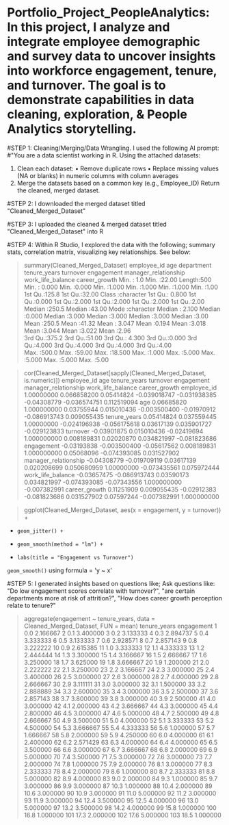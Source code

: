 # Portfolio_Project_PeopleAnalytics: In this project, I analyze and integrate employee demographic and survey data to uncover insights into workforce engagement, tenure, and turnover. The goal is to demonstrate capabilities in data cleaning, exploration, & People Analytics storytelling.

#STEP 1: Cleaning/Merging/Data Wrangling. I used the following AI prompt:
#"You are a data scientist working in R. Using the attached datasets:
1.	Clean each dataset:
    • Remove duplicate rows
    • Replace missing values (NA or blanks) in numeric columns with column averages
2.	Merge the datasets based on a common key (e.g., Employee_ID)
Return the cleaned, merged dataset.

#STEP 2: I downloaded the merged dataset titled "Cleaned_Merged_Dataset" 

#STEP 3: I uploaded the cleaned & merged dataset titled "Cleaned_Merged_Dataset" into R 

#STEP 4: Within R Studio, I explored the data with the following; summary stats, correlation matrix, visualizing key relationships. See below: 

> summary(Cleaned_Merged_Dataset)
  employee_id         age         department         tenure_years       turnover       engagement    manager_relationship work_life_balance career_growth 
 Min.   :  1.0   Min.   :22.00   Length:500         Min.   : 0.000   Min.   :0.000   Min.   :1.000   Min.   :1.000        Min.   :1.000     Min.   :1.00  
 1st Qu.:125.8   1st Qu.:32.00   Class :character   1st Qu.: 0.800   1st Qu.:0.000   1st Qu.:2.000   1st Qu.:2.000        1st Qu.:2.000     1st Qu.:2.00  
 Median :250.5   Median :43.00   Mode  :character   Median : 2.100   Median :0.000   Median :3.000   Median :3.000        Median :3.000     Median :3.00  
 Mean   :250.5   Mean   :41.32                      Mean   : 3.047   Mean   :0.194   Mean   :3.018   Mean   :3.044        Mean   :3.022     Mean   :2.96  
 3rd Qu.:375.2   3rd Qu.:51.00                      3rd Qu.: 4.300   3rd Qu.:0.000   3rd Qu.:4.000   3rd Qu.:4.000        3rd Qu.:4.000     3rd Qu.:4.00  
 Max.   :500.0   Max.   :59.00                      Max.   :18.500   Max.   :1.000   Max.   :5.000   Max.   :5.000        Max.   :5.000     Max.   :5.00  

> cor(Cleaned_Merged_Dataset[sapply(Cleaned_Merged_Dataset, is.numeric)])
                     employee_id          age tenure_years     turnover   engagement manager_relationship work_life_balance career_growth
employee_id           1.00000000  0.066858200   0.05414824 -0.039018747 -0.031938385          -0.04308779      -0.036574751   0.112519094
age                   0.06685820  1.000000000   0.03755944  0.015010436 -0.003500400          -0.01970912      -0.086913743   0.009055435
tenure_years          0.05414824  0.037559445   1.00000000 -0.024196938 -0.056175618           0.03617139       0.035901727  -0.029123833
turnover             -0.03901875  0.015010436  -0.02419694  1.000000000  0.008189831           0.02020870       0.034821997  -0.081823686
engagement           -0.03193838 -0.003500400  -0.05617562  0.008189831  1.000000000           0.05068096      -0.074393085   0.031527902
manager_relationship -0.04308779 -0.019709119   0.03617139  0.020208699  0.050680959           1.00000000      -0.073435561   0.075972444
work_life_balance    -0.03657475 -0.086913743   0.03590173  0.034821997 -0.074393085          -0.07343556       1.000000000  -0.007382991
career_growth         0.11251909  0.009055435  -0.02912383 -0.081823686  0.031527902           0.07597244      -0.007382991   1.000000000

> ggplot(Cleaned_Merged_Dataset, aes(x = engagement, y = turnover)) +
+     geom_jitter() +
+     geom_smooth(method = "lm") +
+     labs(title = "Engagement vs Turnover")
`geom_smooth()` using formula = 'y ~ x'

#STEP 5: I generated insights based on questions like; Ask questions like: "Do low engagement scores correlate with turnover?", "are certain departments more at risk of attrition?", "How does career growth perception relate to tenure?" 

> aggregate(engagement ~ tenure_years, data = Cleaned_Merged_Dataset, FUN = mean)
    tenure_years engagement
1            0.0   2.166667
2            0.1   3.400000
3            0.2   3.133333
4            0.3   2.894737
5            0.4   3.333333
6            0.5   3.133333
7            0.6   2.928571
8            0.7   2.857143
9            0.8   3.222222
10           0.9   2.615385
11           1.0   3.333333
12           1.1   4.333333
13           1.2   2.444444
14           1.3   3.300000
15           1.4   3.166667
16           1.5   2.666667
17           1.6   3.250000
18           1.7   3.625000
19           1.8   3.666667
20           1.9   1.200000
21           2.0   2.222222
22           2.1   3.250000
23           2.2   3.166667
24           2.3   3.000000
25           2.4   3.400000
26           2.5   3.000000
27           2.6   3.000000
28           2.7   4.000000
29           2.8   2.666667
30           2.9   3.111111
31           3.0   3.000000
32           3.1   1.500000
33           3.2   2.888889
34           3.3   2.600000
35           3.4   3.000000
36           3.5   2.500000
37           3.6   2.857143
38           3.7   3.800000
39           3.8   3.000000
40           3.9   2.500000
41           4.0   3.000000
42           4.1   2.000000
43           4.2   3.666667
44           4.3   3.000000
45           4.4   2.800000
46           4.5   3.000000
47           4.6   5.000000
48           4.7   2.500000
49           4.8   2.666667
50           4.9   3.500000
51           5.0   4.000000
52           5.1   3.333333
53           5.2   4.500000
54           5.3   3.666667
55           5.4   4.333333
56           5.6   1.000000
57           5.7   1.666667
58           5.8   2.000000
59           5.9   4.250000
60           6.0   4.000000
61           6.1   2.400000
62           6.2   2.571429
63           6.3   4.000000
64           6.4   4.000000
65           6.5   3.500000
66           6.6   3.000000
67           6.7   3.666667
68           6.8   2.000000
69           6.9   5.000000
70           7.4   3.500000
71           7.5   3.000000
72           7.6   3.000000
73           7.7   2.000000
74           7.8   1.000000
75           7.9   2.000000
76           8.1   3.000000
77           8.3   2.333333
78           8.4   2.000000
79           8.6   1.000000
80           8.7   2.333333
81           8.8   5.000000
82           8.9   4.000000
83           9.0   2.000000
84           9.3   1.000000
85           9.7   3.000000
86           9.9   3.000000
87          10.3   1.000000
88          10.4   2.000000
89          10.6   3.000000
90          10.9   3.000000
91          11.0   5.000000
92          11.2   3.000000
93          11.9   3.000000
94          12.4   3.500000
95          12.5   4.000000
96          13.0   5.000000
97          13.2   3.500000
98          14.2   4.000000
99          15.8   1.000000
100         16.8   1.000000
101         17.3   2.000000
102         17.6   5.000000
103         18.5   1.000000
